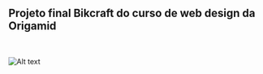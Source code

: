 ## Projeto final Bikcraft do curso de web design da Origamid

</br>

![Alt text](https://www.origamid.com/wp-content/uploads/2015/08/projeto-curso-web-design.jpg "Optional title")
